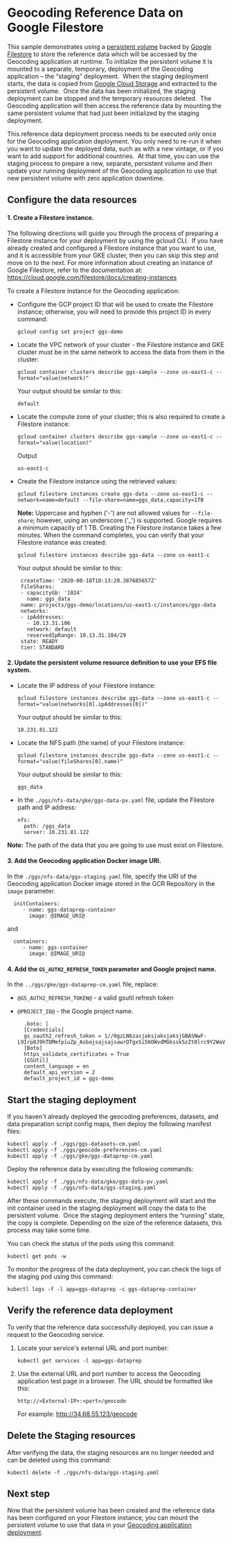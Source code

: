# Geocoding Reference Data on Google Filestore
This sample demonstrates using a [persistent volume](https://kubernetes.io/docs/concepts/storage/persistent-volumes/) backed by [Google Filestore](https://cloud.google.com/filestore)  to store the reference data which will be accessed by the Geocoding application at runtime. To initialize the persistent volume it is mounted to a separate, temporary, deployment of the Geocoding application – the “staging” deployment.  When the staging deployment starts, the data is copied from [Google Cloud Storage](https://cloud.google.com/storage) and extracted to the persistent volume.  Once the data has been initialized, the staging deployment can be stopped and the temporary resources deleted.  The Geocoding application will then access the reference data by mounting the same persistent volume that had just been initialized by the staging deployment.

This reference data deployment process needs to be executed only once for the Geocoding application deployment. You only need to re-run it when you want to update the deployed data, such as with a new vintage, or if you want to add support for additional countries.  At that time, you can use the staging process to prepare a new, separate, persistent volume and then update your running deployment of the Geocoding application to use that new persistent volume with zero application downtime.

## Configure the data resources

#### 1. Create a Filestore instance.
The following directions will guide you through the process of preparing a Filestore instance for your deployment by using the gcloud CLI.  If you have already created and configured a Filestore instance that you want to use, and it is accessible from your GKE cluster, then you can skip this step and move on to the next. For more information about creating an instance of Google Filestore, refer to the documentation at:
https://cloud.google.com/filestore/docs/creating-instances

To create a Filestore instance for the Geocoding application:

- Configure the GCP project ID that will be used to create the Filestore instance; otherwise, you will need to provide this project ID in every command:
  ```
  gcloud config set project ggs-demo
  ```

- Locate the VPC network of your cluster - the Filestore instance and GKE cluster must be in the same network to access the data from them in the cluster:
  ```
  gcloud container clusters describe ggs-sample --zone us-east1-c --format="value(network)"
  ```
  Your output should be similar to this:
  ```
  default
  ```
- Locate the compute zone of your cluster; this is also required to create a Filestore instance:
  ```
  gcloud container clusters describe ggs-sample --zone us-east1-c --format="value(location)"
  ```

  Output
  ```
  us-east1-c
  ```

- Create the Filestore instance using the retrieved values: 
  ```
  gcloud filestore instances create ggs-data --zone us-east1-c --network=name=default --file-share=name=ggs_data,capacity=1TB 
  ```
  **Note:** Uppercase and hyphen ('-') are not allowed values for `--file-share`; however, using an underscore ('_') is supported. Google requires a minimum capacity of 1 TB. 
  Creating the Filestore instance takes a few minutes. When the command completes, you can verify that your Filestore instance was created: 
  ```
  gcloud filestore instances describe ggs-data --zone us-east1-c
  ```
  Your output should be similar to this:
  ```
   createTime: '2020-08-18T10:13:20.387685657Z'
   fileShares:
   - capacityGb: '1024'
     name: ggs_data
   name: projects/ggs-demo/locations/us-east1-c/instances/ggs-data
   networks:
   - ipAddresses:
     - 10.13.31.106
     network: default
     reservedIpRange: 10.13.31.104/29
   state: READY
   tier: STANDARD
   ```
#### 2. Update the persistent volume resource definition to use your EFS file system.
- Locate the IP address of your Filestore instance:
   ```
   gcloud filestore instances describe ggs-data --zone us-east1-c --format="value(networks[0].ipAddresses[0])"
   ```
  Your output should be similar to this:
  ```
  10.231.81.122
  ```
- Locate the NFS path (the name) of your Filestore instance:
  
  ```
  gcloud filestore instances describe ggs-data --zone us-east1-c --format="value(fileShares[0].name)"
  ```
  Your output should be similar to this:
  ```
  ggs_data
   ```
- In the `./ggs/nfs-data/gke/ggs-data-pv.yaml` file, update the Filestore path and IP address:
  ```
  nfs:
    path: /ggs_data
    server: 10.231.81.122
  ```  
**Note:** The path of the data that you are going to use must exist on Filestore.

#### 3. Add the Geocoding application Docker image URI.
In the `./ggs/nfs-data/ggs-staging.yaml` file, specify the URI of the Geocoding application Docker image stored in the GCR Repository in the `image` parameter.
  ```
    initContainers:
       - name: ggs-dataprep-container
         image: @IMAGE_URI@
  ```
  and
  ```
    containers:
       - name: ggs-container
         image: @IMAGE_URI@
  ```  

#### 4. Add the `GS_AUTH2_REFRESH_TOKEN` parameter and Google project name.
In the `../ggs/gke/ggs-dataprep-cm.yaml` file, replace:
-  `@GS_AUTH2_REFRESH_TOKEN@` - a valid gsutil refresh token
- `@PROJECT_ID@` - the Google project name.      

  ```
    .boto: |
    [Credentials]
    gs_oauth2_refresh_token = 1//0gzLN6zasjaksjaksjaksjGBASNwF-L9Irp8J9hTDMmfpiuZp_AsbajsajsajsawrQTgxSi56OWvdMGkssk5zZt0lrc9Y2WaVE
    [Boto]
    https_validate_certificates = True
    [GSUtil]
    content_language = en
    default_api_version = 2
    default_project_id = ggs-demo
  ```

      
## Start the staging deployment
If you haven't already deployed the geocoding preferences, datasets, and data preparation script config maps, then deploy the following manifest files:
```
kubectl apply -f ./ggs/ggs-datasets-cm.yaml
kubectl apply -f ./ggs/geocode-preferences-cm.yaml
kubectl apply -f ./ggs/gke/ggs-dataprep-cm.yaml
```

Deploy the reference data by executing the following commands: 
```
kubectl apply -f ./ggs/nfs-data/gke/ggs-data-pv.yaml
kubectl apply -f ./ggs/nfs-data/ggs-staging.yaml
```
After these commands execute, the staging deployment will start and the init container used in the staging deployment will copy the data to the persistent volume.  Once the staging deployment enters the “running” state, the copy is complete. Depending on the size of the reference datasets, this process may take some time.

You can check the status of the pods using this command:
```
kubectl get pods -w
```
To monitor the progress of the data deployment, you can check the logs of the staging pod using this command:
```
kubectl logs -f -l app=ggs-dataprep -c ggs-dataprep-container
```

## Verify the reference data deployment
To verify that the reference data successfully deployed, you can issue a request to the Geocoding service.

1. Locate your service's external URL and port number:
    ```
    kubectl get services -l app=ggs-dataprep
    ```
2. Use the external URL and port number to access the Geocoding application test page in a browser.
The URL should be formatted like this:
              
    `http://<External-IP>:<port>/geocode` 
    
    For example: http://34.68.55.123/geocode

## Delete the Staging resources
After verifying the data, the staging resources are no longer needed and can be deleted using this command:
```
kubectl delete -f ./ggs/nfs-data/ggs-staging.yaml
```
## Next step
Now that the persistent volume has been created and the reference data has been configured on your Filestore instance, you can mount the persistent volume to use that data in your [Geocoding application deployment](../../README.md).

